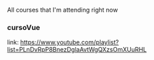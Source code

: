 All courses that I'm attending right now

### cursoVue
link: https://www.youtube.com/playlist?list=PLnDvRpP8BnezDglaAvtWgQXzsOmXUuRHL
